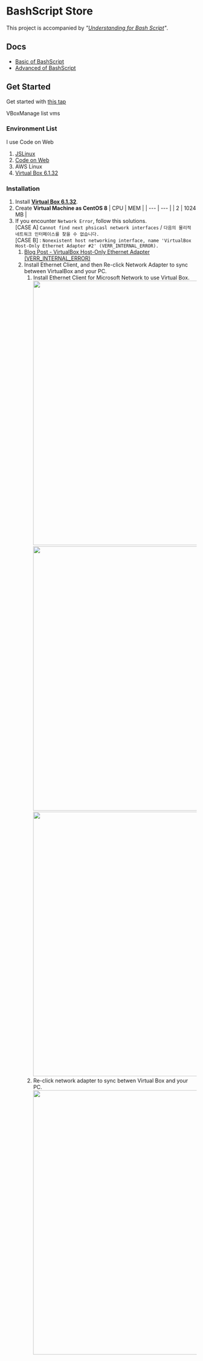 # BashScript Store

This project is accompanied by _"[Understanding for Bash Script](https://www.notion.so/unchaptered/BashScript-12d7e97277684b7789c47cd68b7e2307?pvs=4)"_.

## Docs

- [Basic of BashScript](src/01_basic)
- [Advanced of BashScript](src/02_advanced)

## Get Started

Get started with [this tap](./README.md#get-started)

VBoxManage list vms
### Environment List

I use Code on Web

1. [JSLinux](https://bellard.org/jslinux/)
2. [Code on Web](https://www.codeonweb.com/#/)
3. AWS Linux
4. [Virtual Box 6.1.32](https://download.virtualbox.org/virtualbox/6.1.32/)

### Installation

1. Install **[Virtual Box 6.1.32](https://download.virtualbox.org/virtualbox/6.1.32/)**.
2. Create **Virtual Machine as CentOS 8**
    | CPU | MEM |
    | --- | --- |
    | 2 | 1024 MB |
3. If you encounter `Network Error`, follow this solutions. <br> [CASE A] `Cannot find next phsicasl network interfaces` / `다음의 물리적 네트워크 인터페이스를 찾을 수 없습니다.` <br> [CASE B] : `Nonexistent host networking interface, name 'VirtualBox Host-Only Ethernet Adapter #2' (VERR_INTERNAL_ERROR).`
    1. [Blog Post - VirtualBox Host-Only Ethernet Adapter (VERR_INTERNAL_ERROR)](https://m.blog.naver.com/cokolavel/221450790909)
    2. Install Ethernet Client, and then Re-click Network Adapter to sync between VirtualBox and your PC.
        1. Install Ethernet Client for Microsoft Network to use Virtual Box. <br>
            <image
                style="width: 700px;"
                src="images/virtualbox_ethernet_setup_01.png" />
            <image
                style="width: 700px;"
                src="images/virtualbox_ethernet_setup_02.png" />
            <image
                style="width: 700px;"
                src="images/virtualbox_ethernet_setup_03.png" />
        2. Re-click network adapter to sync betwen Virtual Box and your PC. <br>
            <image
                style="width: 700px;"
                src="images/virtualbox_network_adapter_01.png" />